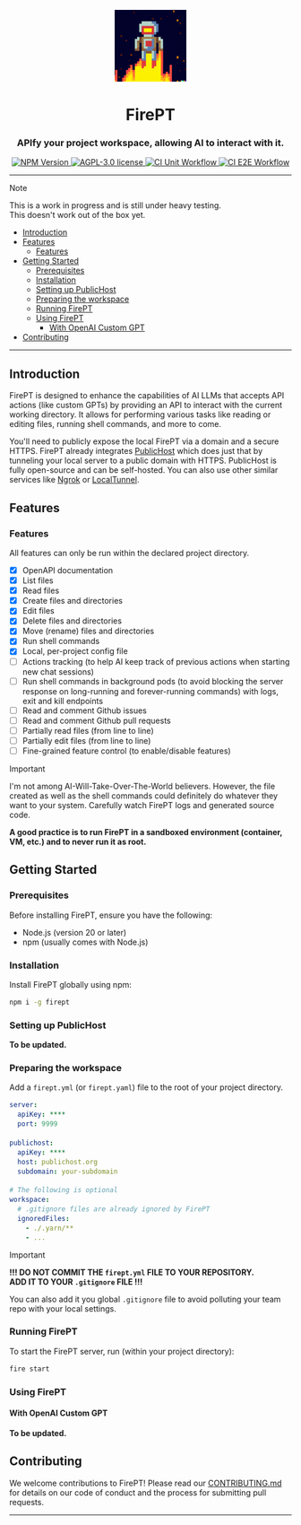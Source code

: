 <p align="center">
  <img alt="FirePT Logo" height="128" src="public/images/logo.png" />
</p>
<h1 align="center">FirePT</h1>
<h3 align="center">APIfy your project workspace, allowing AI to interact with it.</h3>
<p align="center">
  <a href="https://www.npmjs.com/package/firept">
    <img alt="NPM Version" src="https://img.shields.io/npm/v/firept?style=for-the-badge" />
  </a>
  <a href="https://github.com/ivangabriele/firept/blob/main/LICENSE">
    <img alt="AGPL-3.0 license" src="https://img.shields.io/github/license/ivangabriele/firept?style=for-the-badge&labelColor=000">
  </a>
  <a href="https://github.com/ivangabriele/firept/actions?query=branch%3Amain+workflow%3AUnit">
    <img alt="CI Unit Workflow" src="https://img.shields.io/github/actions/workflow/status/ivangabriele/firept/unit.yml?branch=main&label=Unit&style=for-the-badge&labelColor=000">
  </a>
  <a href="https://github.com/ivangabriele/firept/actions?query=branch%3Amain+workflow%3AE2E">
    <img alt="CI E2E Workflow" src="https://img.shields.io/github/actions/workflow/status/ivangabriele/firept/e2e.yml?branch=main&label=E2E&style=for-the-badge&labelColor=000">
  </a>
</p>

---

> [!NOTE]  
> This is a work in progress and is still under heavy testing.  
> This doesn't work out of the box yet.

- [Introduction](#introduction)
- [Features](#features)
  - [Features](#features-1)
- [Getting Started](#getting-started)
  - [Prerequisites](#prerequisites)
  - [Installation](#installation)
  - [Setting up PublicHost](#setting-up-publichost)
  - [Preparing the workspace](#preparing-the-workspace)
  - [Running FirePT](#running-firept)
  - [Using FirePT](#using-firept)
    - [With OpenAI Custom GPT](#with-openai-custom-gpt)
- [Contributing](#contributing)

---

## Introduction

FirePT is designed to enhance the capabilities of AI LLMs that accepts API actions (like custom GPTs) by providing an
API to interact with the current working directory. It allows for performing various tasks like reading or editing
files, running shell commands, and more to come.

You'll need to publicly expose the local FirePT via a domain and a secure HTTPS. FirePT already integrates
[PublicHost](https://publichost.org) which does just that by tunneling your local server to a public domain with HTTPS.
PublicHost is fully open-source and can be self-hosted. You can also use other similar services like
[Ngrok](https://ngrok.com) or [LocalTunnel](https://localtunnel.github.io/www/).

## Features

### Features

All features can only be run within the declared project directory.

- [x] OpenAPI documentation
- [x] List files
- [x] Read files
- [x] Create files and directories
- [x] Edit files
- [x] Delete files and directories
- [x] Move (rename) files and directories
- [x] Run shell commands
- [x] Local, per-project config file
- [ ] Actions tracking (to help AI keep track of previous actions when starting new chat sessions)
- [ ] Run shell commands in background pods (to avoid blocking the server response on long-running and forever-running
      commands) with logs, exit and kill endpoints
- [ ] Read and comment Github issues
- [ ] Read and comment Github pull requests
- [ ] Partially read files (from line to line)
- [ ] Partially edit files (from line to line)
- [ ] Fine-grained feature control (to enable/disable features)

> [!IMPORTANT]  
> I'm not among AI-Will-Take-Over-The-World believers. However, the file created as well as the shell commands could
> definitely do whatever they want to your system. Carefully watch FirePT logs and generated source code.
>
> **A good practice is to run FirePT in a sandboxed environment (container, VM, etc.) and to never run it as root.**

## Getting Started

### Prerequisites

Before installing FirePT, ensure you have the following:

- Node.js (version 20 or later)
- npm (usually comes with Node.js)

### Installation

Install FirePT globally using npm:

```sh
npm i -g firept
```

### Setting up PublicHost

**To be updated.**

### Preparing the workspace

Add a `firept.yml` (or `firept.yaml`) file to the root of your project directory.

```yaml
server:
  apiKey: ****
  port: 9999

publichost:
  apiKey: ****
  host: publichost.org
  subdomain: your-subdomain

# The following is optional
workspace:
  # .gitignore files are already ignored by FirePT
  ignoredFiles:
    - ./.yarn/**
    - ...
```

> [!IMPORTANT]  
> **!!! DO NOT COMMIT THE `firept.yml` FILE TO YOUR REPOSITORY.  
> ADD IT TO YOUR `.gitignore` FILE !!!**

You can also add it you global `.gitignore` file to avoid polluting your team repo with your local settings.

### Running FirePT

To start the FirePT server, run (within your project directory):

```sh
fire start
```

### Using FirePT

#### With OpenAI Custom GPT

**To be updated.**

## Contributing

We welcome contributions to FirePT! Please read our [CONTRIBUTING.md](CONTRIBUTING.md) for details on our code of
conduct and the process for submitting pull requests.

---
